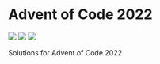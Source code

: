 # Advent of Code 2022

![](https://img.shields.io/badge/day%20📅-18-blue)
![](https://img.shields.io/badge/days%20completed-13-red)
![](https://img.shields.io/badge/stars%20⭐-26-yellow)

Solutions for Advent of Code 2022